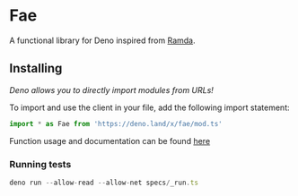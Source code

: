 # Fae
A functional library for Deno inspired from [Ramda](https://ramdajs.com).

## Installing
*Deno allows you to directly import modules from URLs!*

To import and use the client in your file, add the following import statement:
```typescript
import * as Fae from 'https://deno.land/x/fae/mod.ts'
```

Function usage and documentation can be found [here](https://doc.deno.land/https/deno.land/x/fae/mod.ts)

### Running tests
```typescript
deno run --allow-read --allow-net specs/_run.ts
```
